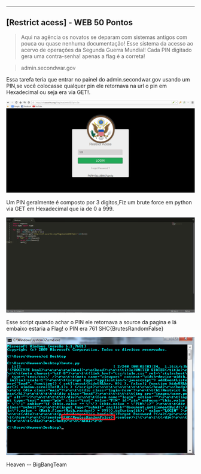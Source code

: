 ------------------------------------
[Restrict acess] - WEB 50 Pontos
------------------------------------

> Aqui na agência os novatos se deparam com sistemas antigos com pouca ou quase nenhuma documentação! Esse sistema da acesso ao acervo de operações da Segunda Guerra Mundial! Cada PIN digitado gera uma contra-senha! apenas a flag é a correta!

> admin.secondwar.gov

Essa tarefa teria que entrar no painel do admin.secondwar.gov usando um PIN,se você colocasse qualquer pin ele retornava na url o pin em Hexadecimal ou seja era via GET!.

![img1](Pin.png)

Um PIN geralmente é composto por 3 digitos,Fiz um brute force em python via GET em Hexadecimal que ia de 0 a 999.

![img1](Python.png)

Esse script quando achar o PIN ele retornava a source da pagina e lá embaixo estaria a Flag! o PIN era 761
SHC{BrutesRandomFalse}

![img1](Flag.png)

Heaven -- BigBangTeam
